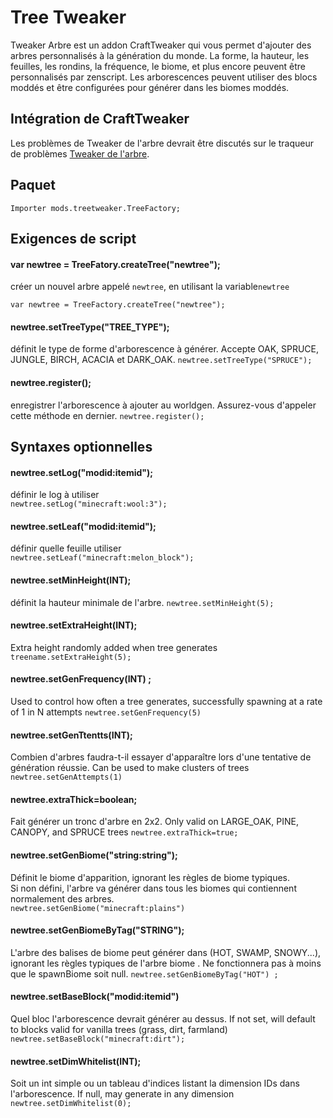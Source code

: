 # Tree Tweaker

Tweaker Arbre est un addon CraftTweaker qui vous permet d'ajouter des arbres personnalisés à la génération du monde. La forme, la hauteur, les feuilles, les rondins, la fréquence, le biome, et plus encore peuvent être personnalisés par zenscript. Les arborescences peuvent utiliser des blocs moddés et être configurées pour générer dans les biomes moddés.

## Intégration de CraftTweaker

Les problèmes de Tweaker de l'arbre devrait être discutés sur le traqueur de problèmes [Tweaker de l'arbre](https://github.com/superfluke/treetweaker/issues).

## Paquet

`Importer mods.treetweaker.TreeFactory;`

## Exigences de script

#### var **newtree = TreeFatory.createTree("newtree");**

créer un nouvel arbre appelé `newtree`, en utilisant la variable`newtree`

`var newtree = TreeFactory.createTree("newtree");`

#### newtree.setTreeType("TREE_TYPE");

définit le type de forme d'arborescence à générer. Accepte OAK, SPRUCE, JUNGLE, BIRCH, ACACIA et DARK_OAK. `newtree.setTreeType("SPRUCE");`

#### newtree.register();

enregistrer l'arborescence à ajouter au worldgen. Assurez-vous d'appeler cette méthode en dernier. `newtree.register();`

## Syntaxes optionnelles

#### newtree.setLog("modid:itemid");

définir le log à utiliser  
`newtree.setLog("minecraft:wool:3");`

#### newtree.setLeaf("modid:itemid");

définir quelle feuille utiliser  
`newtree.setLeaf("minecraft:melon_block");`

#### newtree.setMinHeight(INT);

définit la hauteur minimale de l'arbre. `newtree.setMinHeight(5);`

#### newtree.setExtraHeight(INT);

Extra height randomly added when tree generates `treename.setExtraHeight(5);`

#### newtree.setGenFrequency(INT) ;

Used to control how often a tree generates, successfully spawning at a rate of 1 in N attempts `newtree.setGenFrequency(5)`

#### newtree.setGenTtentts(INT);

Combien d'arbres faudra-t-il essayer d'apparaître lors d'une tentative de génération réussie. Can be used to make clusters of trees `newtree.setGenAttempts(1)`

#### newtree.extraThick=boolean;

Fait générer un tronc d'arbre en 2x2. Only valid on LARGE_OAK, PINE, CANOPY, and SPRUCE trees `newtree.extraThick=true;`

#### newtree.setGenBiome("string:string");

Définit le biome d'apparition, ignorant les règles de biome typiques.  
Si non défini, l'arbre va générer dans tous les biomes qui contiennent normalement des arbres.  
`newtree.setGenBiome("minecraft:plains")`

#### newtree.setGenBiomeByTag("STRING");

L'arbre des balises de biome peut générer dans (HOT, SWAMP, SNOWY...), ignorant les règles typiques de l'arbre biome . Ne fonctionnera pas à moins que le spawnBiome soit null. `newtree.setGenBiomeByTag("HOT") ;`

#### newtree.setBaseBlock("modid:itemid")

Quel bloc l'arborescence devrait générer au dessus. If not set, will default to blocks valid for vanilla trees (grass, dirt, farmland) `newtree.setBaseBlock("minecraft:dirt");`

#### newtree.setDimWhitelist(INT);

Soit un int simple ou un tableau d'indices listant la dimension IDs dans l'arborescence. If null, may generate in any dimension `newtree.setDimWhitelist(0);`